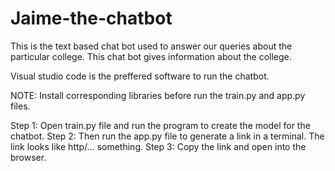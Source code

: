 # Jaime-the-chatbot
This is the text based chat bot used to answer our queries about the particular college. This chat bot gives information about the college. 

Visual studio code is the preffered software to run the chatbot.

NOTE: Install corresponding libraries before run the train.py and app.py files.

Step 1: Open train.py file and run the program to create the model for the chatbot.
Step 2: Then run the app.py file to generate a link in a terminal. The link looks like http/... something.
Step 3: Copy the link and open into the browser.
